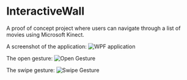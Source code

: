 # InteractiveWall
A proof of concept project where users can navigate through a list of movies using Microsoft Kinect.

A screenshot of the application:
![WPF application](https://raw.githubusercontent.com/Nimrodxx/InteractiveWall/master/Screenshots/interactivewall.png)

The open gesture:
![Open Gesture](https://raw.githubusercontent.com/Nimrodxx/InteractiveWall/master/Screenshots/opengesture.png)

The swipe gesture:
![Swipe Gesture](https://raw.githubusercontent.com/Nimrodxx/InteractiveWall/master/Screenshots/swipegesture.png)
